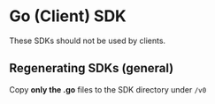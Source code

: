 # Go (Client) SDK

These SDKs should not be used by clients.

## Regenerating SDKs (general)

Copy **only the .go** files to the SDK directory under `/v0`
